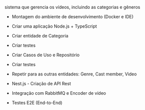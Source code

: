 sistema que gerencia os vídeos, incluindo as categorias e gêneros

- Montagem do ambiente de desenvolvimento (Docker e IDE)
- Criar uma aplicação Node.js + TypeScript
- Criar entidade de Categoria
- Criar testes
- Criar Casos de Uso e Repositório
- Criar testes

- Repetir para as outras entidades: Genre, Cast member, Video

- Nest.js - Criação de API Rest
- Integração com RabbitMQ e Encoder de vídeo
- Testes E2E (End-to-End)
